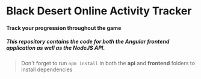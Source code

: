 # Black Desert Online Activity Tracker

#### Track your progression throughout the game



##### This repository contains the code for both the Angular frontend application as well as the NodeJS API. 

> Don't forget to run `npm install` in both the **api** and **frontend** folders to install dependencies
